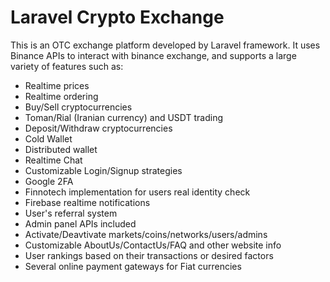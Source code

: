 # Laravel Crypto Exchange

This is an OTC exchange platform developed by Laravel framework. It uses Binance APIs to interact with binance exchange, and supports a large variety of features such as:

- Realtime prices
- Realtime ordering
- Buy/Sell cryptocurrencies
- Toman/Rial (Iranian currency) and USDT trading
- Deposit/Withdraw cryptocurrencies
- Cold Wallet
- Distributed wallet
- Realtime Chat
- Customizable Login/Signup strategies
- Google 2FA
- Finnotech implementation for users real identity check
- Firebase realtime notifications
- User's referral system
- Admin panel APIs included
- Activate/Deavtivate markets/coins/networks/users/admins
- Customizable AboutUs/ContactUs/FAQ and other website info
- User rankings based on their transactions or desired factors
- Several online payment gateways for Fiat currencies
